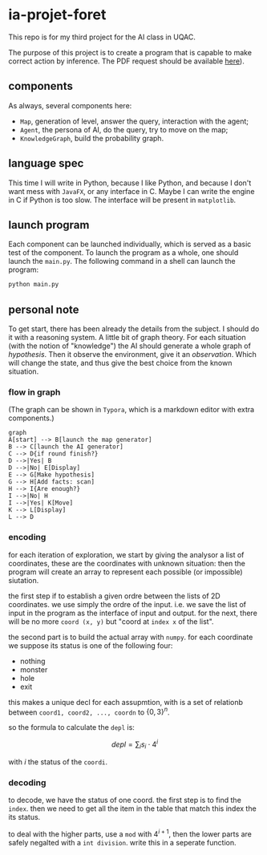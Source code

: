# ia-projet-foret

This repo is for my third project for the AI class in UQAC.

The purpose of this project is to create a program that is capable to make correct action by inference. The PDF request should be available [here](./8INF878%20-%20TP3%20-%202022.pdf)).

## components

As always, several components here:

- `Map`, generation of level, answer the query, interaction with the agent;
- `Agent`, the persona of AI, do the query, try to move on the map;
- `KnowledgeGraph`, build the probability graph.

## language spec

This time I will write in Python, because I like Python, and because I don't want mess with `JavaFX`, or any interface in C. Maybe I can write the engine in C if Python is too slow. The interface will be present in `matplotlib`.

## launch program

Each component can be launched individually, which is served as a basic test of the component. To launch the program as a whole, one should launch the `main.py`. The following command in a shell can launch the program:

```bash
python main.py
```

## personal note

To get start, there has been already the details from the subject. I should do it with a reasoning system. A little bit of graph theory. For each situation (with the notion of "knowledge") the AI should generate a whole graph of *hypothesis*. Then it observe the environment, give it an *observation*. Which will change the state, and thus give the best choice from the known situation.

### flow in graph

(The graph can be shown in `Typora`, which is a markdown editor with extra components.)

```mermaid
graph
A[start] --> B[launch the map generator]
B --> C[launch the AI generator]
C --> D{if round finish?}
D -->|Yes| B
D -->|No| E[Display]
E --> G[Make hypothesis]
G --> H[Add facts: scan]
H --> I{Are enough?}
I -->|No| H
I -->|Yes| K[Move]
K --> L[Display]
L --> D
```

### encoding

for each iteration of exploration, we start by giving the analysor a list of coordinates, these are the coordinates with unknown situation: then the program will create an array to represent each possible (or impossible) siutation.

the first step if to establish a given ordre between the lists of 2D coordinates. we use simply the ordre of the input. i.e. we save the list of input in the program as the interface of input and output. for the next, there will be no more `coord (x, y)` but "coord at `index x` of the list".

the second part is to build the actual array with `numpy`. for each coordinate we suppose its status is one of the following four:

- nothing
- monster
- hole
- exit

this makes a unique decl for each assupmtion, with is a set of relationb between `coord1, coord2, ..., coordn` to $\{0, 3\} ^ n$.

so the formula to calculate the `depl` is:

$$
depl = \sum_i {s_i \cdot 4^i}
$$

with $i$ the status of the `coordi`.

### decoding

to decode, we have the status of one coord. the first step is to find the `index`. then we need to get all the item in the table that match this index the its status.

to deal with the higher parts, use a `mod` with $4^{i+1}$, then the lower parts are safely negalted with a `int division`. write this in a seperate function.
